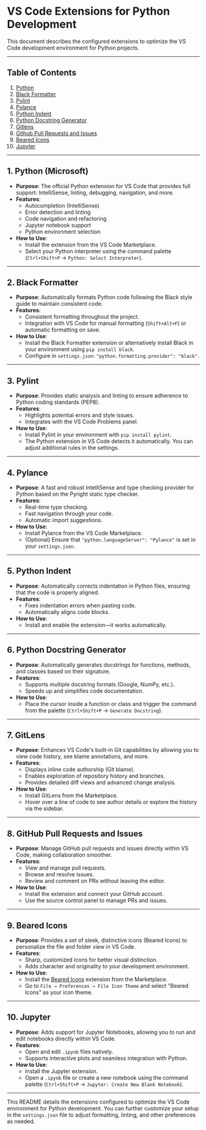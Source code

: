 # VS Code Extensions for Python Development

This document describes the configured extensions to optimize the VS Code development environment for Python projects.

---

## Table of Contents

1. [Python](#1-python-microsoft)
2. [Black Formatter](#2-black-formatter)
3. [Pylint](#3-pylint)
4. [Pylance](#4-pylance)
5. [Python Indent](#5-python-indent)
6. [Python Docstring Generator](#6-python-docstring-generator)
7. [Gitlens](#7-gitlens)
8. [Github Pull Requests and Issues](#8-github-pull-requests-and-issues)
9. [Beared Icons](#9-beared-icons)
10. [Jupyter](#10-jupyter)

---

## 1. Python (Microsoft)

- **Purpose**: The official Python extension for VS Code that provides full support: IntelliSense, linting, debugging, navigation, and more.
- **Features**:
  - Autocompletion (IntelliSense)
  - Error detection and linting
  - Code navigation and refactoring
  - Jupyter notebook support
  - Python environment selection
- **How to Use**:
  - Install the extension from the VS Code Marketplace.
  - Select your Python interpreter using the command palette (`Ctrl+Shift+P` → `Python: Select Interpreter`).

---

## 2. Black Formatter

- **Purpose**: Automatically formats Python code following the Black style guide to maintain consistent code.
- **Features**:
  - Consistent formatting throughout the project.
  - Integration with VS Code for manual formatting (`Shift+Alt+F`) or automatic formatting on save.
- **How to Use**:
  - Install the Black Formatter extension or alternatively install Black in your environment using `pip install black`.
  - Configure in `settings.json`: `"python.formatting.provider": "black"`.

---

## 3. Pylint

- **Purpose**: Provides static analysis and linting to ensure adherence to Python coding standards (PEP8).
- **Features**:
  - Highlights potential errors and style issues.
  - Integrates with the VS Code Problems panel.
- **How to Use**:
  - Install Pylint in your environment with `pip install pylint`.
  - The Python extension in VS Code detects it automatically. You can adjust additional rules in the settings.

---

## 4. Pylance

- **Purpose**: A fast and robust IntelliSense and type checking provider for Python based on the Pyright static type checker.
- **Features**:
  - Real-time type checking.
  - Fast navigation through your code.
  - Automatic import suggestions.
- **How to Use**:
  - Install Pylance from the VS Code Marketplace.
  - (Optional) Ensure that `"python.languageServer": "Pylance"` is set in your `settings.json`.

---

## 5. Python Indent

- **Purpose**: Automatically corrects indentation in Python files, ensuring that the code is properly aligned.
- **Features**:
  - Fixes indentation errors when pasting code.
  - Automatically aligns code blocks.
- **How to Use**:
  - Install and enable the extension—it works automatically.

---

## 6. Python Docstring Generator

- **Purpose**: Automatically generates docstrings for functions, methods, and classes based on their signature.
- **Features**:
  - Supports multiple docstring formats (Google, NumPy, etc.).
  - Speeds up and simplifies code documentation.
- **How to Use**:
  - Place the cursor inside a function or class and trigger the command from the palette (`Ctrl+Shift+P` → `Generate Docstring`).

---

## 7. GitLens

- **Purpose**: Enhances VS Code's built-in Git capabilities by allowing you to view code history, see blame annotations, and more.
- **Features**:
  - Displays inline code authorship (Git blame).
  - Enables exploration of repository history and branches.
  - Provides detailed diff views and advanced change analysis.
- **How to Use**:
  - Install GitLens from the Marketplace.
  - Hover over a line of code to see author details or explore the history via the sidebar.

---

## 8. GitHub Pull Requests and Issues

- **Purpose**: Manage GitHub pull requests and issues directly within VS Code, making collaboration smoother.
- **Features**:
  - View and manage pull requests.
  - Browse and resolve issues.
  - Review and comment on PRs without leaving the editor.
- **How to Use**:
  - Install the extension and connect your GitHub account.
  - Use the source control panel to manage PRs and issues.

---

## 9. Beared Icons

- **Purpose**: Provides a set of sleek, distinctive icons (Beared Icons) to personalize the file and folder view in VS Code.
- **Features**:
  - Sharp, customized icons for better visual distinction.
  - Adds character and originality to your development environment.
- **How to Use**:
  - Install the [Beared Icons](https://marketplace.visualstudio.com/items?itemName=BeardedBear.beardedicons) extension from the Marketplace.
  - Go to `File → Preferences → File Icon Theme` and select "Beared Icons" as your icon theme.

---

## 10. Jupyter

- **Purpose**: Adds support for Jupyter Notebooks, allowing you to run and edit notebooks directly within VS Code.
- **Features**:
  - Open and edit `.ipynb` files natively.
  - Supports interactive plots and seamless integration with Python.
- **How to Use**:
  - Install the Jupyter extension.
  - Open a `.ipynb` file or create a new notebook using the command palette (`Ctrl+Shift+P` → `Jupyter: Create New Blank Notebook`).

---

This README details the extensions configured to optimize the VS Code environment for Python development. You can further customize your setup in the `settings.json` file to adjust formatting, linting, and other preferences as needed.
